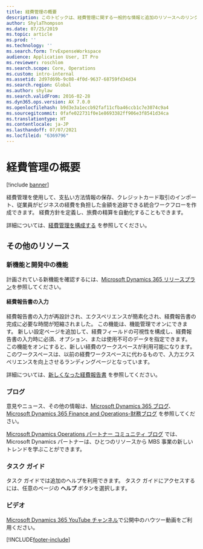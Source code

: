 ```yaml
---
title: 経費管理の概要
description: このトピックは、経費管理に関する一般的な情報と追加のリソースへのリンクについて説明します。 経費管理を使用して、支払い方法情報の保存、クレジットカード取引のインポート、従業員がビジネスの経費を負担した金額を追跡できる統合ワークフローを作成できます。
author: ShylaThompson
ms.date: 07/25/2019
ms.topic: article
ms.prod: ''
ms.technology: ''
ms.search.form: TrvExpenseWorkspace
audience: Application User, IT Pro
ms.reviewer: roschlom
ms.search.scope: Core, Operations
ms.custom: intro-internal
ms.assetid: 2d97d69b-9c08-4f0d-9637-68759fd34d34
ms.search.region: Global
ms.author: shylaw
ms.search.validFrom: 2016-02-28
ms.dyn365.ops.version: AX 7.0.0
ms.openlocfilehash: b9d3e3a1eccb92faf11cfba46ccb1c7e3074c9a4
ms.sourcegitcommit: 0fafe022731f0e1e8693382ff906e3f8541d34ca
ms.translationtype: HT
ms.contentlocale: ja-JP
ms.lasthandoff: 07/07/2021
ms.locfileid: "6369796"
---
```

# <a name="expense-management-overview"></a>経費管理の概要

[!include [banner](../includes/banner.md)]

経費管理を使用して、支払い方法情報の保存、クレジットカード取引のインポート、従業員がビジネスの経費を負担した金額を追跡できる統合ワークフローを作成できます。 経費方針を定義し、旅費の精算を自動化することもできます。

詳細については、[経費管理を構成する](plan-expense-management.md) を参照してください。

## <a name="additional-resources"></a>その他のリソース

### <a name="whats-new-and-in-development"></a>新機能と開発中の機能

計画されている新機能を確認するには、[Microsoft Dynamics 365 リリースプラン](/dynamics365/release-plans/)を参照してください。

#### <a name="expense-report-entry"></a>経費報告書の入力

経費報告書の入力が再設計され、エクスペリエンスが簡素化され、経費報告書の完成に必要な時間が短縮されました。 この機能は、機能管理でオンにできます。 新しい設定ページを追加して、経費フィールドの可視性を構成し、経費報告書の入力時に必須、オプション、または使用不可のデータを指定できます。 この機能をオンにすると、新しい経費のワークスペースが利用可能になります。 このワークスペースは、以前の経費ワークスペースに代わるもので、入力エクスペリエンスを向上させるランディングページとなっています。

詳細については、[新しくなった経費報告書](ExpenseWorkspaceNew.md) を参照してください。

### <a name="blogs"></a>ブログ

意見やニュース、その他の情報は、[Microsoft Dynamics 365 ブログ](https://community.dynamics.com/b/msftdynamicsblog?c=Enterprise)、[Microsoft Dynamics 365 Finance and Operations-財務ブログ](https://community.dynamics.com/365/financeandoperations/b/financials) を参照してください。

[Microsoft Dynamics Operations パートナー コミュニティ ブログ](https://community.dynamics.com/partner/b/operationspartnercommunityblog) では、 Microsoft Dynamics パートナーは、ひとつのリソースから MBS 事業の新しいトレンドを学ぶことができます。

### <a name="task-guides"></a>タスク ガイド

タスク ガイドでは追加のヘルプを利用できます。 タスク ガイドにアクセスするには、任意のページの **ヘルプ** ボタンを選択します。

### <a name="videos"></a>ビデオ

[Microsoft Dynamics 365 YouTube チャンネル](https://www.youtube.com/channel/UCJGCg4rB3QSs8y_1FquelBQ)で公開中のハウツー動画をご利用ください。


[!INCLUDE[footer-include](../includes/footer-banner.md)]